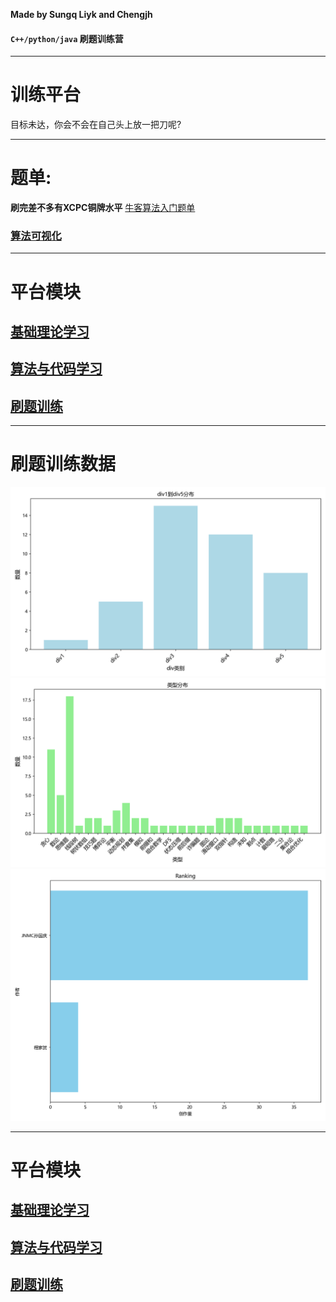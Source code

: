**Made by Sungq Liyk and Chengjh**

#### `C++/python/java` 刷题训练营
---
# **训练平台**
目标未达，你会不会在自己头上放一把刀呢?

---

# 题单:
**刷完差不多有XCPC铜牌水平**
[牛客算法入门题单](https://ac.nowcoder.com/discuss/817596)
### [算法可视化](https://www.cs.usfca.edu/~galles/visualization/Algorithms.html)

---


# 平台模块
## [基础理论学习](离散数学/README.md)
## [算法与代码学习](算法/README.md)
## [刷题训练](周赛补题/README.md)

---


# 刷题训练数据
![alt text](周赛补题/数据收集脚本/img/div_distribution.png)
![alt text](周赛补题/数据收集脚本/img/type_distribution.png)
![alt text](周赛补题/数据收集脚本/img/author_ranking.png)

---


# 平台模块
## [基础理论学习](离散数学/README.md)
## [算法与代码学习](算法/README.md)
## [刷题训练](周赛补题/README.md)
